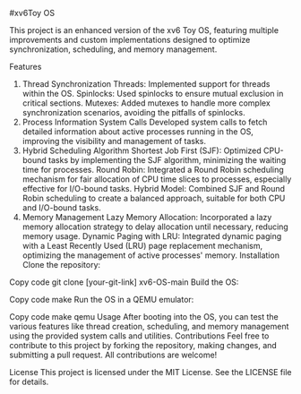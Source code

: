 #xv6Toy OS

This project is an enhanced version of the xv6 Toy OS, featuring multiple improvements and custom implementations designed to optimize synchronization, scheduling, and memory management.

Features
1. Thread Synchronization
Threads: Implemented support for threads within the OS.
Spinlocks: Used spinlocks to ensure mutual exclusion in critical sections.
Mutexes: Added mutexes to handle more complex synchronization scenarios, avoiding the pitfalls of spinlocks.
2. Process Information System Calls
Developed system calls to fetch detailed information about active processes running in the OS, improving the visibility and management of tasks.
3. Hybrid Scheduling Algorithm
Shortest Job First (SJF): Optimized CPU-bound tasks by implementing the SJF algorithm, minimizing the waiting time for processes.
Round Robin: Integrated a Round Robin scheduling mechanism for fair allocation of CPU time slices to processes, especially effective for I/O-bound tasks.
Hybrid Model: Combined SJF and Round Robin scheduling to create a balanced approach, suitable for both CPU and I/O-bound tasks.
4. Memory Management
Lazy Memory Allocation: Incorporated a lazy memory allocation strategy to delay allocation until necessary, reducing memory usage.
Dynamic Paging with LRU: Integrated dynamic paging with a Least Recently Used (LRU) page replacement mechanism, optimizing the management of active processes' memory.
Installation
Clone the repository:


Copy code
git clone [your-git-link]
 xv6-OS-main
Build the OS:


Copy code
make
Run the OS in a QEMU emulator:


Copy code
make qemu
Usage
After booting into the OS, you can test the various features like thread creation, scheduling, and memory management using the provided system calls and utilities.
Contributions
Feel free to contribute to this project by forking the repository, making changes, and submitting a pull request. All contributions are welcome!

License
This project is licensed under the MIT License. See the LICENSE file for details.
